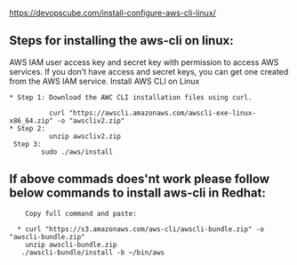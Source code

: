https://devopscube.com/install-configure-aws-cli-linux/

## Steps for installing the aws-cli on linux:

AWS IAM user access key and secret key with permission to access AWS services. If you don’t have access and secret keys, you can get one created from the AWS IAM service.
    Install AWS CLI on Linux
    
    * Step 1: Download the AWC CLI installation files using curl.
    
              curl "https://awscli.amazonaws.com/awscli-exe-linux-x86_64.zip" -o "awscliv2.zip"
    * Step 2: 
              unzip awscliv2.zip 
     Step 3:
            sudo ./aws/install

  ## If above commads does'nt work please follow below commands to install aws-cli in Redhat:
  
        Copy full command and paste:
        
      * curl "https://s3.amazonaws.com/aws-cli/awscli-bundle.zip" -o "awscli-bundle.zip"
        unzip awscli-bundle.zip
       ./awscli-bundle/install -b ~/bin/aws
      
